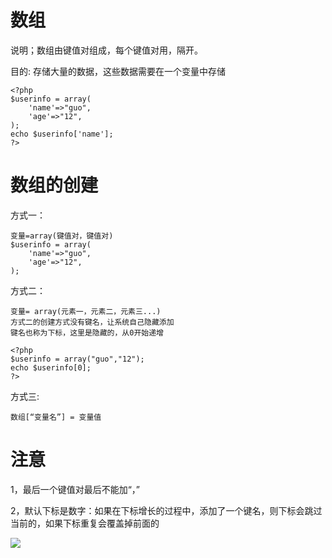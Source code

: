 # 数组

说明；数组由键值对组成，每个键值对用，隔开。

目的: 存储大量的数据，这些数据需要在一个变量中存储

    <?php
    $userinfo = array(
        'name'=>"guo",
        'age'=>"12",
    );
    echo $userinfo['name'];
    ?>

# 数组的创建

方式一：
    
    变量=array(键值对，键值对)
    $userinfo = array(
        'name'=>"guo",
        'age'=>"12",
    );

方式二：

    变量= array(元素一，元素二，元素三...)
    方式二的创建方式没有键名，让系统自己隐藏添加
    键名也称为下标，这里是隐藏的，从0开始递增
    
    <?php
    $userinfo = array("guo","12");
    echo $userinfo[0];
    ?>
    
方式三:
    
    数组[“变量名”] = 变量值
    
# 注意

1，最后一个键值对最后不能加“，”

2，默认下标是数字：如果在下标增长的过程中，添加了一个键名，则下标会跳过当前的，如果下标重复会覆盖掉前面的

![](https://ws4.sinaimg.cn/large/006tKfTcly1fle7h8vqhoj31440mmdpj.jpg)

